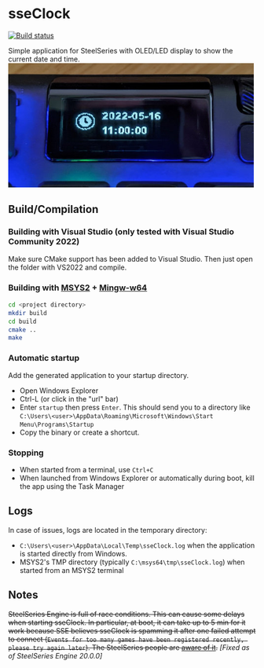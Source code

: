 # sseClock

[![Build status](https://github.com/Nahor/sseClock/actions/workflows/build.yml/badge.svg)](https://github.com/Nahor/sseClock/actions/workflows/build.yml)

Simple application for SteelSeries with OLED/LED display to show the current
date and time.
![Screenshot](/img/screenshot.jpg)

## Build/Compilation

### Building with Visual Studio (only tested with Visual Studio Community 2022)

Make sure CMake support has been added to Visual Studio.
Then just open the folder with VS2022 and compile.

### Building with [MSYS2](https://www.msys2.org/) + [Mingw-w64](https://www.mingw-w64.org/)

```bash
cd <project directory>
mkdir build
cd build
cmake ..
make
```

### Automatic startup

Add the generated application to your startup directory.

* Open Windows Explorer
* Ctrl-L (or click in the "url" bar)
* Enter `startup` then press `Enter`. This should send you to a directory like
  `C:\Users\<user>\AppData\Roaming\Microsoft\Windows\Start Menu\Programs\Startup`
* Copy the binary or create a shortcut.

### Stopping

* When started from a terminal, use `Ctrl+C`
* When launched from Windows Explorer or automatically during boot, kill the app
  using the Task Manager

## Logs

In case of issues, logs are located in the temporary directory:

* `C:\Users\<user>\AppData\Local\Temp\sseClock.log` when the application is
  started directly from Windows.
* MSYS2's TMP directory (typically `C:\msys64\tmp\sseClock.log`) when started
  from an MSYS2 terminal

## Notes

~~SteelSeries Engine is full of race conditions. This can cause some delays when
starting sseClock. In particular, at boot, it can take up to 5 min for it work
because SSE believes sseClock is spamming it after one failed attempt to
connect (`Events for too many games have been registered recently, please try
again later`). The SteelSeries people are [aware of it](https://github.com/SteelSeries/gamesense-sdk/issues/124).~~
_[Fixed as of SteelSeries Engine 20.0.0]_
